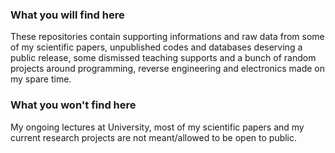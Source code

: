 ### What you will find here
These repositories contain supporting informations and raw data from some of my scientific papers, unpublished codes and databases deserving a public release, some dismissed teaching supports and a bunch of random projects around programming, reverse engineering and electronics made on my spare time.

### What you won't find here
My ongoing lectures at University, most of my scientific papers and my current research projects are not meant/allowed to be open to public.
